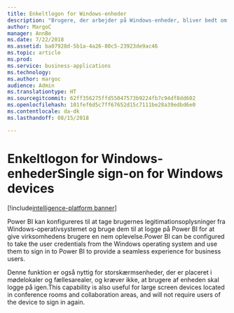 ```yaml
---
title: Enkeltlogon for Windows-enheder
description: "Brugere, der arbejder på Windows-enheder, bliver bedt om at logge på enheden og angive deres legitimationsoplysninger."
author: MargoC
manager: AnnBe
ms.date: 7/22/2018
ms.assetid: ba07928d-5b1a-4a26-80c5-23923de9ac46
ms.topic: article
ms.prod: 
ms.service: business-applications
ms.technology: 
ms.author: margoc
audience: Admin
ms.translationtype: HT
ms.sourcegitcommit: 62ff356275ffd55047573b9224fb7c94df8dd602
ms.openlocfilehash: 101fef6d5c7ff67652d15c7111be28a39edbd6e0
ms.contentlocale: da-dk
ms.lasthandoff: 08/15/2018

---
```

# <a name="single-sign-on-for-windows-devices"></a><span data-ttu-id="8e37d-103">Enkeltlogon for Windows-enheder</span><span class="sxs-lookup"><span data-stu-id="8e37d-103">Single sign-on for Windows devices</span></span> 

[!include[intelligence-platform banner](../../includes/intelligence-platform.md)]




<span data-ttu-id="8e37d-104">Power BI kan konfigureres til at tage brugernes legitimationsoplysninger fra Windows-operativsystemet og bruge dem til at logge på Power BI for at give virksomhedens brugere en nem oplevelse.</span><span class="sxs-lookup"><span data-stu-id="8e37d-104">Power BI can be configured to take the user credentials from the Windows operating system and use them to sign in to Power BI to provide a seamless experience for business users.</span></span> 

<span data-ttu-id="8e37d-105">Denne funktion er også nyttig for storskærmsenheder, der er placeret i mødelokaler og fællesarealer, og kræver ikke, at brugere af enheden skal logge på igen.</span><span class="sxs-lookup"><span data-stu-id="8e37d-105">This capability is also useful for large screen devices located in conference rooms and collaboration areas, and will not require users of the device to sign in again.</span></span>

